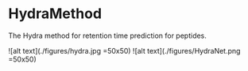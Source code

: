 # HydraMethod
The Hydra method for retention time prediction for peptides.

![alt text](./figures/hydra.jpg =50x50)
![alt text](./figures/HydraNet.png =50x50)
